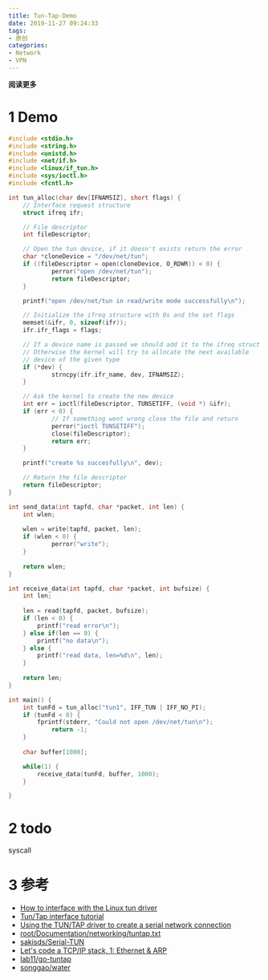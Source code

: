 ```yaml
---
title: Tun-Tap-Demo
date: 2019-11-27 09:24:33
tags: 
- 原创
categories: 
- Network
- VPN
---
```


__阅读更多__

<!--more-->

# 1 Demo

```c
#include <stdio.h>
#include <string.h>
#include <unistd.h>
#include <net/if.h>
#include <linux/if_tun.h>
#include <sys/ioctl.h>
#include <fcntl.h>

int tun_alloc(char dev[IFNAMSIZ], short flags) {
  	// Interface request structure
  	struct ifreq ifr;

  	// File descriptor
  	int fileDescriptor;

  	// Open the tun device, if it doesn't exists return the error
  	char *cloneDevice = "/dev/net/tun";
  	if ((fileDescriptor = open(cloneDevice, O_RDWR)) < 0) {
    		perror("open /dev/net/tun");
    		return fileDescriptor;
  	}

	printf("open /dev/net/tun in read/write mode successfully\n");

  	// Initialize the ifreq structure with 0s and the set flags
  	memset(&ifr, 0, sizeof(ifr));
  	ifr.ifr_flags = flags;

  	// If a device name is passed we should add it to the ifreq struct
  	// Otherwise the kernel will try to allocate the next available
  	// device of the given type
  	if (*dev) {
    		strncpy(ifr.ifr_name, dev, IFNAMSIZ);
  	}

  	// Ask the kernel to create the new device
  	int err = ioctl(fileDescriptor, TUNSETIFF, (void *) &ifr);
  	if (err < 0) {
    		// If something went wrong close the file and return
    		perror("ioctl TUNSETIFF");
    		close(fileDescriptor);
    		return err;
  	}

	printf("create %s succesfully\n", dev);

  	// Return the file descriptor
  	return fileDescriptor;
}

int send_data(int tapfd, char *packet, int len) {
  	int wlen;
  
  	wlen = write(tapfd, packet, len);
  	if (wlen < 0) {
    		perror("write");
  	}
 
  	return wlen;
}

int receive_data(int tapfd, char *packet, int bufsize) {
  	int len;
 
  	len = read(tapfd, packet, bufsize);
  	if (len < 0) {
		printf("read error\n");
  	} else if(len == 0) {
		printf("no data\n");
	} else {
		printf("read data, len=%d\n", len);
	}
 
  	return len;
}

int main() {
	int tunFd = tun_alloc("tun1", IFF_TUN | IFF_NO_PI);
	if (tunFd < 0) {
   		fprintf(stderr, "Could not open /dev/net/tun\n");
    		return -1;
  	}
	
	char buffer[1000];

	while(1) {
		receive_data(tunFd, buffer, 1000);
	}

}
```

# 2 todo

syscall

# 3 参考 

* [How to interface with the Linux tun driver](https://stackoverflow.com/questions/1003684/how-to-interface-with-the-linux-tun-driver)
* [Tun/Tap interface tutorial](https://backreference.org/2010/03/26/tuntap-interface-tutorial/)
* [Using the TUN/TAP driver to create a serial network connection](http://thgeorgiou.com/posts/2017-03-20-usb-serial-network/)
* [root/Documentation/networking/tuntap.txt](https://git.kernel.org/pub/scm/linux/kernel/git/torvalds/linux.git/tree/Documentation/networking/tuntap.txt?id=HEAD)
* [sakisds/Serial-TUN](https://github.com/sakisds/Serial-TUN)
* [Let's code a TCP/IP stack, 1: Ethernet & ARP](https://www.saminiir.com/lets-code-tcp-ip-stack-1-ethernet-arp/#sources)
* [lab11/go-tuntap](https://github.com/lab11/go-tuntap)
* [songgao/water](https://github.com/songgao/water)
